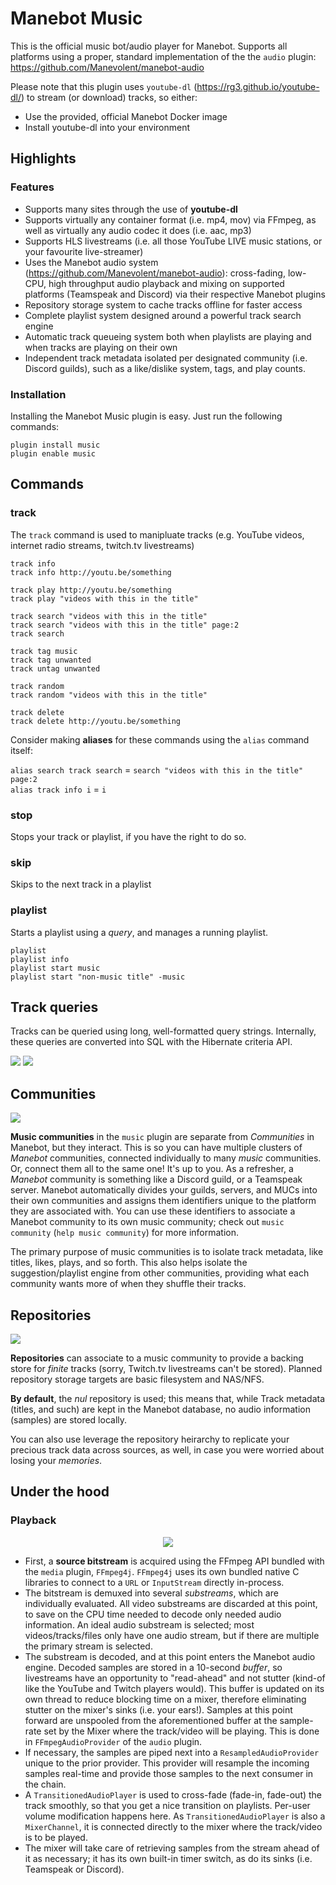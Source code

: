 # Manebot Music
This is the official music bot/audio player for Manebot. Supports all platforms using a proper, standard implementation of the the `audio` plugin: https://github.com/Manevolent/manebot-audio

Please note that this plugin uses `youtube-dl` (https://rg3.github.io/youtube-dl/) to stream (or download) tracks, so either:
* Use the provided, official Manebot Docker image
* Install youtube-dl into your environment

## Highlights

### Features

* Supports many sites through the use of **youtube-dl**
* Supports virtually any container format (i.e. mp4, mov) via FFmpeg, as well as virtually any audio codec it does (i.e. aac, mp3)
* Supports HLS livestreams (i.e. all those YouTube LIVE music stations, or your favourite live-streamer)
* Uses the Manebot audio system (https://github.com/Manevolent/manebot-audio): cross-fading, low-CPU, high throughput audio playback and mixing on supported platforms (Teamspeak and Discord) via their respective Manebot plugins
* Repository storage system to cache tracks offline for faster access
* Complete playlist system designed around a powerful track search engine
* Automatic track queueing system both when playlists are playing and when tracks are playing on their own
* Independent track metadata isolated per designated community (i.e. Discord guilds), such as a like/dislike system, tags, and play counts.

### Installation

Installing the Manebot Music plugin is easy.  Just run the following commands:

```
plugin install music
plugin enable music
```

## Commands

### track

The `track` command is used to manipluate tracks (e.g. YouTube videos, internet radio streams, twitch.tv livestreams)

```
track info
track info http://youtu.be/something

track play http://youtu.be/something
track play "videos with this in the title"

track search "videos with this in the title"
track search "videos with this in the title" page:2
track search

track tag music
track tag unwanted
track untag unwanted

track random
track random "videos with this in the title"

track delete
track delete http://youtu.be/something
```

Consider making **aliases** for these commands using the `alias` command itself:

`alias search track search` = `search "videos with this in the title" page:2`<br/>
`alias track info i` = `i`

### stop

Stops your track or playlist, if you have the right to do so.

### skip

Skips to the next track in a playlist

### playlist

Starts a playlist using a *query*, and manages a running playlist.

```
playlist
playlist info
playlist start music
playlist start "non-music title" -music
```

## Track queries

Tracks can be queried using long, well-formatted query strings. Internally, these queries are converted into SQL with the Hibernate criteria API.

<img src="https://raw.githubusercontent.com/Manevolent/manebot-music/master/track_search_help_1.png">
<img src="https://raw.githubusercontent.com/Manevolent/manebot-music/master/track_search_help_2.png">

## Communities

<img src="https://raw.githubusercontent.com/Manevolent/manebot-music/master/communities.png">

**Music communities** in the `music` plugin are separate from *Communities* in Manebot, but they interact. This is so you can have multiple clusters of *Manebot* communities, connected individually to many *music* communities.  Or, connect them all to the same one!  It's up to you. As a refresher, a *Manebot* community is something like a Discord guild, or a Teamspeak server. Manebot automatically divides your guilds, servers, and MUCs into their own communities and assigns them identifiers unique to the platform they are associated with. You can use these identifiers to associate a Manebot community to its own music community; check out `music community` (`help music community`) for more information.

The primary purpose of music communities is to isolate track metadata, like titles, likes, plays, and so forth. This also helps isolate the suggestion/playlist engine from other communities, providing what each community wants more of when they shuffle their tracks.

## Repositories

<img src="https://raw.githubusercontent.com/Manevolent/manebot-music/master/repositories.png">

**Repositories** can associate to a music community to provide a backing store for *finite* tracks (sorry, Twitch.tv livestreams can't be stored). Planned repository storage targets are basic filesystem and NAS/NFS.

**By default**, the *nul* repository is used; this means that, while Track metadata (titles, and such) are kept in the Manebot database, no audio information (samples) are stored locally.

You can also use leverage the repository heirarchy to replicate your precious track data across sources, as well, in case you were worried about losing your *memories*.

## Under the hood

### Playback

<p align="center"><img src="https://raw.githubusercontent.com/Manevolent/manebot-music/master/pipeline.png"></p>

* First, a **source bitstream** is acquired using the FFmpeg API bundled with the `media` plugin, `FFmpeg4j`.  `FFmpeg4j` uses its own bundled native C libraries to connect to a `URL` or `InputStream` directly in-process.
* The bitstream is demuxed into several *substreams*, which are individually evaluated. All video substreams are discarded at this point, to save on the CPU time needed to decode only needed audio information. An ideal audio substream is selected; most videos/tracks/files only have one audio stream, but if there are multiple the primary stream is selected.
* The substream is decoded, and at this point enters the Manebot audio engine.  Decoded samples are stored in a 10-second *buffer*, so livestreams have an opportunity to "read-ahead" and not stutter (kind-of like the YouTube and Twitch players would). This buffer is updated on its own thread to reduce blocking time on a mixer, therefore eliminating stutter on the mixer's sinks (i.e. your ears!). Samples at this point forward are unspooled from the aforementioned buffer at the sample-rate set by the Mixer where the track/video will be playing.   This is done in `FFmpegAudioProvider` of the `audio` plugin.
* If necessary, the samples are piped next into a `ResampledAudioProvider` unique to the prior provider. This provider will resample the incoming samples real-time and provide those samples to the next consumer in the chain.
* A `TransitionedAudioPlayer` is used to cross-fade (fade-in, fade-out) the track smoothly, so that you get a nice transition on playlists. Per-user volume modification happens here. As `TransitionedAudioPlayer` is also a `MixerChannel`, it is connected directly to the mixer where the track/video is to be played.
* The mixer will take care of retrieving samples from the stream ahead of it as necessary; it has its own built-in timer switch, as do its sinks (i.e. Teamspeak or Discord).
